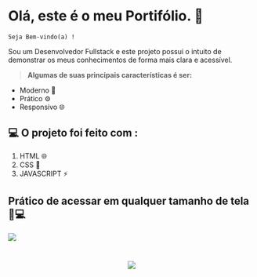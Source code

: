# Olá, este é o meu Portifólio. 👋
`Seja Bem-vindo(a) !`

Sou um Desenvolvedor Fullstack e este projeto possui o intuito de demonstrar os meus conhecimentos de forma mais clara e acessível.

>**Algumas de suas principais características é ser:**

- Moderno 🚀
- Prático ⚙️
- Responsivo 🌐

## 💻 O projeto foi feito com :
1. HTML 🌐
2. CSS 🎨
3. JAVASCRIPT ⚡

## Prático de acessar em qualquer tamanho de tela 📱💻
<img src="https://github.com/user-attachments/assets/dde61425-4348-4dc7-8541-d6d21148b210" style="margin-bottom: 10px;"><br>
<br>
<div align="center">
  <img src="https://github.com/user-attachments/assets/1c473f88-f3a8-4e7c-bee6-206b89dd7d2b">
</div>
